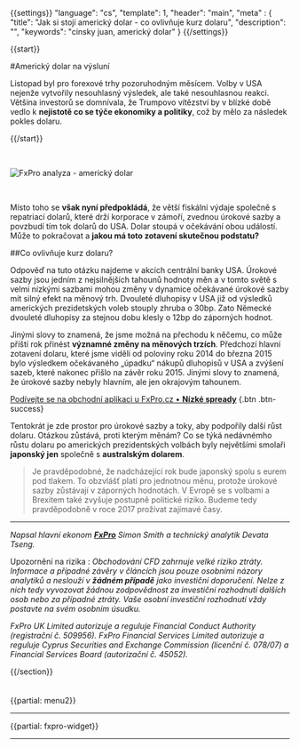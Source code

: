 {{settings}}
  "language": "cs",
  "template": 1,
  "header": "main",
  "meta" : {
    "title": "Jak si stojí americký dolar - co ovlivňuje kurz dolaru",
    "description": "",
    "keywords": "cinsky juan, americký dolar"
  }
{{/settings}}

<div class="row">
<div class="col-md-9" role="main" markdown="1">


{{start}} 

 
#Americký dolar na výsluní

Listopad byl pro forexové trhy pozoruhodným měsícem. Volby v USA nejenže vytvořily nesouhlasný výsledek, ale také nesouhlasnou reakci. Většina investorů se domnívala, že Trumpovo vítězství by v blízké době vedlo k **nejistotě co se týče ekonomiky a politiky**, což by mělo za následek pokles dolaru. 

{{/start}} 

<br>

![FxPro analyza - americký dolar](http://blog.forexsrovnavac.cz/wp-content/uploads/2016/12/fxpro-analyza-1.png)

<br>

Místo toho se **však nyní předpokládá**, že větší fiskální výdaje společně s repatriací dolarů, které drží korporace v zámoří, zvednou úrokové sazby a povzbudí tím tok dolarů do USA. Dolar stoupá v očekávání obou událostí. Může to pokračovat a **jakou má toto zotavení skutečnou podstatu?**


##Co ovlivňuje kurz dolaru?

Odpověď na tuto otázku najdeme v akcích centrální banky USA. Úrokové sazby jsou jedním z nejsilnějších tahounů hodnoty měn a v tomto světě s velmi nízkými sazbami mohou změny v dynamice očekávané úrokové sazby mít silný efekt na měnový trh. Dvouleté dluhopisy v USA již od výsledků amerických prezidetských voleb stouply zhruba o 30bp. Zato Německé dvouleté dluhopisy za stejnou dobu klesly o 12bp do záporných hodnot. 

Jinými slovy to znamená, že jsme možná na přechodu k něčemu, co může příští rok přinést **významné změny na měnových trzích**. Předchozí hlavní zotavení dolaru, které jsme viděli od poloviny roku 2014 do března 2015 bylo výsledkem očekávaného „úpadku“ nákupů dluhopisů v USA a zvýšení sazeb, které nakonec přišlo na závěr roku 2015. Jinými slovy to znamená, že úrokové sazby nebyly hlavním, ale jen okrajovým tahounem. 

[Podívejte se na obchodní aplikaci u FxPro.cz • **Nízké spready**](http://www.fxpro.cz/?utm_source=Forexsrovnavac_cz&utm_medium=article&utm_campaign=Forexsrovnavac_cz) {.btn .btn-success}

Tentokrát je zde prostor pro úrokové sazby a toky, aby podpořily další růst dolaru. Otázkou zůstává, proti kterým měnám? Co se týká nedávnémho růstu dolaru po amerických prezidentských volbách byly největšími smolaři **japonský jen** společně s **australským dolarem**. 

>Je pravděpodobné, že nadcházející rok bude japonský spolu s eurem pod tlakem. To obzvlášť platí pro jednotnou měnu, protože úrokové sazby zůstávají v záporných hodnotách. V Evropě se s volbami a Brexitem také zvyšuje postupně politické riziko. Budeme tedy pravděpodobně v roce 2017 prožívat zajímavé časy.


- - - 
*Napsal hlavní ekonom [**FxPro**](http://www.forexsrovnavac.cz/fxpro) Simon Smith a technický analytik Devata Tseng.*
 
Upozornění na rizika
:   *Obchodování CFD zahrnuje velké riziko ztráty. Informace a případné závěry v článcích jsou pouze osobními názory analytiků a neslouží v **žádném případě** jako investiční doporučení. Nelze z nich tedy vyvozovat žádnou zodpovědnost za investiční rozhodnutí dalších osob nebo za případné ztráty. Vaše osobní investiční rozhodnutí vždy postavte na svém osobním úsudku.*
 
*FxPro UK Limited autorizuje a reguluje Financial Conduct Authority (registrační č. 509956). FxPro Financial Services Limited autorizuje a reguluje Cyprus Securities and Exchange Commission (licenční č. 078/07) a Financial Services Board (autorizační č. 45052).*


{{/section}}

</div>
<div class="col-md-3" markdown="1">
<div class="well" markdown="1" style="margin-top: 2.5em">

{{partial: menu2}}

</div>


- - -

{{partial: fxpro-widget}}

- - -


</div>
</div>

